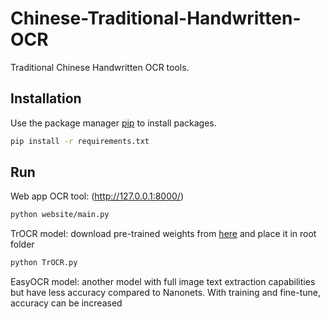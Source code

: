 # Chinese-Traditional-Handwritten-OCR

Traditional Chinese Handwritten OCR tools.

## Installation

Use the package manager [pip](https://pip.pypa.io/en/stable/) to install packages.

```bash
pip install -r requirements.txt
```

## Run

Web app OCR tool: (http://127.0.0.1:8000/)
```bash
python website/main.py
```

TrOCR model: download pre-trained weights from [here](https://drive.google.com/drive/folders/1xycqMmZI9Pw5URtHcE6sXNutK6bY-IG7?usp=sharing) and place it in root folder
```bash
python TrOCR.py
```

EasyOCR model: another model with full image text extraction capabilities but have less accuracy compared to Nanonets. With training and fine-tune, accuracy can be increased
